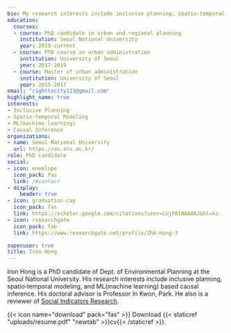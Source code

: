 ```yaml
---
bio: My research interests include inclusive planning, spatio‐temporal modeling, and ML(machine learning) based causal inference.
education:
  courses:
  - course: PhD candidate in urban and regional planning
    institution: Seoul National University
    year: 2019-current
  - course: PhD course in urban administration
    institution: University of Seoul
    year: 2017-2019
  - course: Master of urban administration
    institution: University of Seoul
    year: 2015-2017
email: "righttocity123@gmail.com"
highlight_name: true
interests:
- Inclusive Planning
- Spatio‐temporal Modeling
- ML(machine learning) 
- Causal Inference
organizations:
- name: Seoul National University
  url: https://en.snu.ac.kr/
role: PhD candidate
social:
- icon: envelope
  icon_pack: fas
  link: /#contact
- display:
    header: true
- icon: graduation-cap
  icon_pack: fas
  link: https://scholar.google.com/citations?user=LUjF0tAAAAAJ&hl=ko
- icon: researchgate
  icon_pack: fab
  link: https://www.researchgate.net/profile/Zhe-Hong-3

superuser: true
title: Iron Hong
---
```


Iron Hong is a PhD candidate of Dept. of Environmental Planning at the Seoul National University. His research interests include inclusive planning, spatio‐temporal modeling, and ML(machine learning) based causal inference. His doctoral advisor is Professor In Kwon, Park.  He also is a reviewer of [Social Indicators Research](https://www.springer.com/journal/11205).


{{< icon name="download" pack="fas" >}} Download {{< staticref "uploads/resume.pdf" "newtab" >}}cv{{< /staticref >}}.
